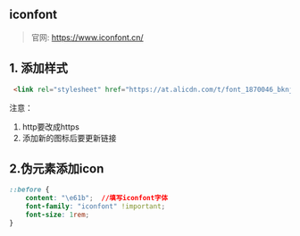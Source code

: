 ## iconfont

> 官网: https://www.iconfont.cn/

## 1. 添加样式

```html
 <link rel="stylesheet" href="https://at.alicdn.com/t/font_1870046_bknjr8c5x24.css"/>
```

注意：

1. http要改成https
2. 添加新的图标后要更新链接

## 2.伪元素添加icon

```css
::before {
    content: "\e61b";  //填写iconfont字体
    font-family: "iconfont" !important;
    font-size: 1rem;
}
```

